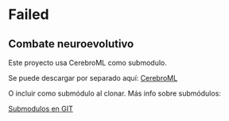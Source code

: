 # Failed

## Combate neuroevolutivo

Este proyecto usa CerebroML como submodulo.

Se puede descargar por separado aquí: [CerebroML](https://github.com/danielwayota/Cerebro)

O incluir como submódulo al clonar.
Más info sobre submódulos:

[Submodulos en GIT](https://git-scm.com/book/es/v1/Las-herramientas-de-Git-Submódulos)
